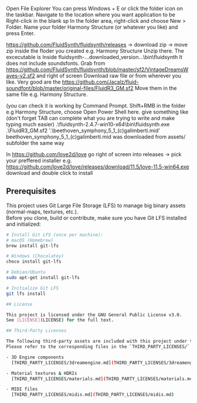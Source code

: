 Open File Explorer
    You can press Windows + E or click the folder icon on the taskbar.
Navigate to the location where you want application to be
Right-click in the blank sp
    In the folder area, right-click and choose New > Folder.
Name your folder
    Harmony Structure (or whatever you like) and press Enter.
      
https://github.com/FluidSynth/fluidsynth/releases -> download zip -> move zip inside the floder you created e.g. Harmony Structure
Unzip there. The excecutable is Inside fluidsynth-...downloaded_version...\bin\fluidsynth
It does not include soundsfonts. Grab from https://github.com/FluidSynth/fluidsynth/blob/master/sf2/VintageDreamsWaves-v2.sf2 and right of screen Download raw file or from wherever you like. Very good are the https://github.com/Jacalz/fluid-soundfont/blob/master/original-files/FluidR3_GM.sf2
Move them in the same file e.g. Harmony Structure.

(you can check it is working by Command Prompt.
Shift+RMB in the folder e.g Harmony Structure, choose Open Power Shell here. give something like (don't forget TAB can complete what you are trying to write and make typing much easier)  .\fluidsynth-2.4.7-win10-x64\bin\fluidsynth.exe .\FluidR3_GM.sf2 '.\beethoven_symphony_5_1_(c)galimberti.mid'
beethoven_symphony_5_1_(c)galimberti.mid was downloaded from assets/
 subfolder the same way

In https://github.com/love2d/love go right of screen into releases -> pick your preffered installer e.g. https://github.com/love2d/love/releases/download/11.5/love-11.5-win64.exe download and double click to install
 
## Prerequisites

This project uses Git Large File Storage (LFS) to manage big binary assets (normal-maps, textures, etc.).  
Before you clone, build or contribute, make sure you have Git LFS installed and initialized:

```bash
# Install Git LFS (once per machine):
# macOS (Homebrew)
brew install git-lfs

# Windows (Chocolatey)
choco install git-lfs

# Debian/Ubuntu
sudo apt-get install git-lfs

# Initialize Git LFS
git lfs install

## License

This project is licensed under the GNU General Public License v3.0.  
See [LICENSE](LICENSE) for the full text.

## Third-Party Licenses

The following third-party assets are included with this project under their own license terms.  
Please refer to the corresponding files in the `THIRD_PARTY_LICENSES/` directory for full details.

- 3D Engine components  
  [THIRD_PARTY_LICENSES/3dreamengine.md](THIRD_PARTY_LICENSES/3dreamengine.md)

- Material textures & HDRIs  
  [THIRD_PARTY_LICENSES/materials.md](THIRD_PARTY_LICENSES/materials.md)

- MIDI files  
  [THIRD_PARTY_LICENSES/midis.md](THIRD_PARTY_LICENSES/midis.md)
